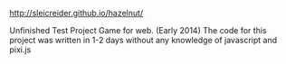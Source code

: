 http://sleicreider.github.io/hazelnut/

Unfinished Test Project
Game for web.
(Early 2014)
The code for this project was written in 1-2 days without any knowledge of javascript and pixi.js
